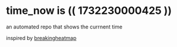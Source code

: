 # time_now is (( 1732230000425 ))

an automated repo that shows the currnent time

inspired by [breakingheatmap](https://github.com/breakingheatmap/breakingheatmap)